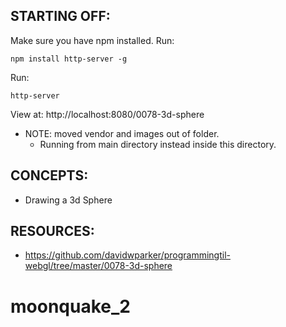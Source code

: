 ## STARTING OFF:

Make sure you have npm installed.
Run:
```
npm install http-server -g
```

Run:
```
http-server
```

View at: http://localhost:8080/0078-3d-sphere

* NOTE: moved vendor and images out of folder.
  * Running from main directory instead inside this directory.

## CONCEPTS:

* Drawing a 3d Sphere

## RESOURCES:

* https://github.com/davidwparker/programmingtil-webgl/tree/master/0078-3d-sphere
# moonquake_2
